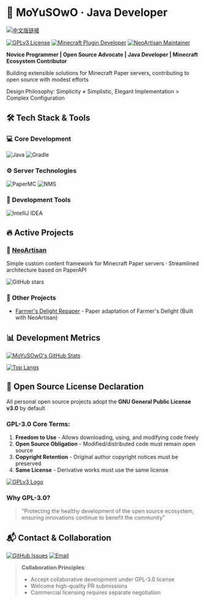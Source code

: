 # 🚀 MoYuSOwO · Java Developer

<p align="left">
  <a href="https://github.com/MoYuSOwO/MoYuSOwO/blob/main/README_ZH.md">
    <img src="https://img.shields.io/badge/中文版-0088CC?style=for-the-badge&logo=open-access&logoColor=white" alt="中文版链接">
  </a>
</p>

[![GPLv3 License](https://img.shields.io/badge/License-GPL%203.0-blue.svg?style=flat-square)](https://opensource.org/licenses/GPL-3.0)
[![Minecraft Plugin Developer](https://img.shields.io/badge/-Minecraft%20Plugin%20Developer-00AA00?style=flat-square&logo=java&logoColor=white)](https://github.com/MoYuSOwO)
[![NeoArtisan Maintainer](https://img.shields.io/badge/-NeoArtisan%20Maintainer-0088CC?style=flat-square)](https://github.com/KitsunaiMC/NeoArtisan)

**Novice Programmer | Open Source Advocate | Java Developer | Minecraft Ecosystem Contributor**

Building extensible solutions for Minecraft Paper servers, contributing to open source with modest efforts

Design Philosophy: Simplicity ≠ Simplistic, Elegant Implementation > Complex Configuration

## 🛠 Tech Stack & Tools

### 💻 Core Development
![Java](https://img.shields.io/badge/-Java-007396?style=flat&logo=openjdk&logoColor=white)
![Gradle](https://img.shields.io/badge/-Gradle-02303A?style=flat&logo=gradle&logoColor=white)

### ⚙️ Server Technologies
![PaperMC](https://img.shields.io/badge/-PaperMC-FF6D00?style=flat&logo=paper&logoColor=white)
![NMS](https://img.shields.io/badge/-NMS%20(1.21+)-B71C1C?style=flat)

### 🧰 Development Tools
![IntelliJ IDEA](https://img.shields.io/badge/-IntelliJ%20IDEA-000000?style=flat&logo=intellijidea&logoColor=white)

## 🔥 Active Projects

### 🧱 [NeoArtisan](https://github.com/KitsunaiMC/NeoArtisan)

Simple custom content framework for Minecraft Paper servers · Streamlined architecture based on PaperAPI

![GitHub stars](https://img.shields.io/github/stars/MoYuSOwO/NeoArtisan?style=social)

### 🌱 Other Projects
- [Farmer's Delight Repaper](https://github.com/KitsunaiMC/FarmersDelightRepaper) - Paper adaptation of Farmer's Delight (Built with NeoArtisan)

## 📊 Development Metrics

[![MoYuSOwO's GitHub Stats](https://github-readme-stats.vercel.app/api?username=MoYuSOwO&show_icons=true)](https://github.com/MoYuSOwO)

[![Top Langs](https://github-readme-stats.vercel.app/api/top-langs/?username=MoYuSOwO&layout=compact&hide=javascript,html,css)](https://github.com/MoYuSOwO)

## 📜 Open Source License Declaration

All personal open source projects adopt the **GNU General Public License v3.0** by default

### GPL-3.0 Core Terms:
1. **Freedom to Use** - Allows downloading, using, and modifying code freely
2. **Open Source Obligation** - Modified/distributed code must remain open source
3. **Copyright Retention** - Original author copyright notices must be preserved
4. **Same License** - Derivative works must use the same license

[![GPLv3 Logo](https://www.gnu.org/graphics/gplv3-or-later.png)](https://www.gnu.org/licenses/gpl-3.0.html)

### Why GPL-3.0?
> "Protecting the healthy development of the open source ecosystem, ensuring innovations continue to benefit the community"

## 📬 Contact & Collaboration

[![GitHub Issues](https://img.shields.io/badge/-GitHub%20Issues-181717?style=for-the-badge&logo=github&logoColor=white)](https://github.com/MoYuSOwO/NeoArtisan/issues)
[![Email](https://img.shields.io/badge/-Email-D14836?style=for-the-badge&logo=gmail&logoColor=white)](mailto:moyusowo@outlook.com)

> **Collaboration Principles**:
> - Accept collaborative development under GPL-3.0 license
> - Welcome high-quality PR submissions
> - Commercial licensing requires separate negotiation
